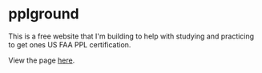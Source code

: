 # pplground

This is a free website that I'm building to help with studying and practicing to get ones US FAA PPL certification.

View the page [here](https://xransum.github.io/pplground/).

